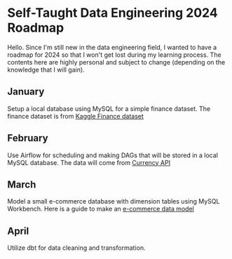 # Self-Taught Data Engineering 2024 Roadmap
Hello. Since I'm still new in the data engineering field, I wanted to have a roadmap for 2024 so that I won't get lost during my learning process. The contents here are highly personal and subject to change (depending on the knowledge that I will gain).

## January
Setup a local database using MySQL for a simple finance dataset. The finance dataset is from [Kaggle Finance dataset](https://www.kaggle.com/datasets/creepycrap/finance-dataset)

## February
Use Airflow for scheduling and making DAGs that will be stored in a local MySQL database. The data will come from [Currency API](https://github.com/fawazahmed0/currency-api)

## March
Model a small e-commerce database with dimension tables using MySQL Workbench. Here is a guide to make an [e-commerce data model](https://fabric.inc/blog/commerce/ecommerce-data-model)

## April
Utilize dbt for data cleaning and transformation.
